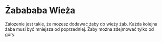 # Żabababa Wieża
Założenie jest takie, że możesz dodawać żaby do wieży żab.
Każda kolejna żaba musi być mniejsza od poprzedniej.
Żaby można zdejmować tylko od góry.